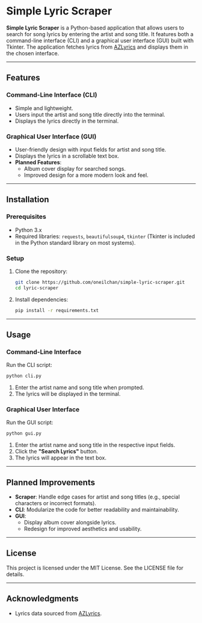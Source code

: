 
# Simple Lyric Scraper

**Simple Lyric Scraper** is a Python-based application that allows users to search for song lyrics by entering the artist and song title. It features both a command-line interface (CLI) and a graphical user interface (GUI) built with Tkinter. The application fetches lyrics from [AZLyrics](https://www.azlyrics.com/) and displays them in the chosen interface.

---

## Features

### Command-Line Interface (CLI)
- Simple and lightweight.
- Users input the artist and song title directly into the terminal.
- Displays the lyrics directly in the terminal.

### Graphical User Interface (GUI)
- User-friendly design with input fields for artist and song title.
- Displays the lyrics in a scrollable text box.
- **Planned Features**:
  - Album cover display for searched songs.
  - Improved design for a more modern look and feel.

---

## Installation

### Prerequisites
- Python 3.x
- Required libraries: `requests`, `beautifulsoup4`, `tkinter` (Tkinter is included in the Python standard library on most systems).

### Setup
1. Clone the repository:
   ```bash
   git clone https://github.com/oneilchan/simple-lyric-scraper.git
   cd lyric-scraper
   ```

2. Install dependencies:
   ```bash
   pip install -r requirements.txt
   ```

---

## Usage

### Command-Line Interface
Run the CLI script:
```bash
python cli.py
```
1. Enter the artist name and song title when prompted.
2. The lyrics will be displayed in the terminal.

### Graphical User Interface
Run the GUI script:
```bash
python gui.py
```
1. Enter the artist name and song title in the respective input fields.
2. Click the **"Search Lyrics"** button.
3. The lyrics will appear in the text box.

---

## Planned Improvements
- **Scraper**: Handle edge cases for artist and song titles (e.g., special characters or incorrect formats).
- **CLI**: Modularize the code for better readability and maintainability.
- **GUI**:
  - Display album cover alongside lyrics.
  - Redesign for improved aesthetics and usability.

---


## License
This project is licensed under the MIT License. See the LICENSE file for details.

---

## Acknowledgments
- Lyrics data sourced from [AZLyrics](https://www.azlyrics.com/).
